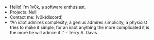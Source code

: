 - Hello! I'm 1v0k, a software enthusiast.
- Projects: Null
- Contact me: 1v0k(discord)
- “An idiot admires complexity, a genius admires simplicity, a physicist tries to make it simple, for an idiot anything the more complicated it is the more he will admire it.." - Terry A. Davis
